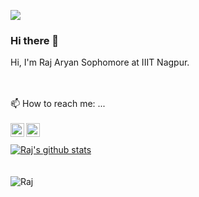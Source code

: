 

![](https://komarev.com/ghpvc/?username=Raj2503&color=green)

### Hi there 👋

 
Hi, I'm Raj Aryan Sophomore at IIIT Nagpur.

 <br/>
  <br/>
📫 How to reach me: ...
 <br/>
  <br/>
<a href="https://www.linkedin.com/in/raj-aryan-2503/">
  <img align="left" alt="Raj's LinkdeIN" width="22px" src="https://cdn.jsdelivr.net/npm/simple-icons@v3/icons/linkedin.svg" />
</a>
<!--  
<a href="https://codeforces.com/profile/raj_2503">
  <img align="left" alt="Raj's Codeforces" width="22px" src="https://cdn.jsdelivr.net/npm/simple-icons@v3/icons/codeforces.svg" />
</a>
-->
<a href="https://www.instagram.com/__raj.aryan__/">
  <img align="left" alt="Raj's Instagram" width="22px" src="https://cdn.jsdelivr.net/npm/simple-icons@v3/icons/instagram.svg" />
</a>


 <br/>
  <br/>
<a href="https://github.com/Raj2503/github-readme-stats">
  <img align="center" src="https://github-readme-stats.vercel.app/api?username=Raj2503&count_private=true&show_icons=true&include_all_commits=true" alt="Raj's github stats" />
</a>     
<br/><br/><br/>
<img align="center" src="https://github-readme-stats.vercel.app/api/top-langs/?username=Raj2503&hide=jupyter notebook&layout=compact" alt="Raj" />

<!--
**Raj2503/Raj2503** is a ✨ _special_ ✨ repository because its `README.md` (this file) appears on your GitHub profile.

Here are some ideas to get you started:

- 🔭 I’m currently working on ...
- 🌱 I’m currently learning ...
- 👯 I’m looking to collaborate on ...
- 🤔 I’m looking for help with ...
- 💬 Ask me about ...
- 
- 😄 Pronouns: ...
- ⚡ Fun fact: ...
-->
